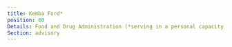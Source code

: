 ```yaml
---
title: Kemba Ford*
position: 60
Details: Food and Drug Administration (*serving in a personal capacity)
Section: advisory
---
```


